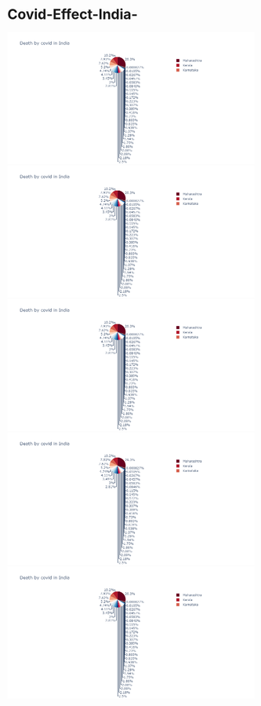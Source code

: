 # Covid-Effect-India-
<img src = "newplot (1).png" alt = "">
<img src = "newplot (1).png" alt = "">
<img src = "newplot (1).png" alt = "">
<img src = "newplot (1).png" alt = "">
<img src = "newplot (1).png" alt = "">
